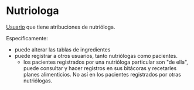 # Nutriologa

[Usuario](usuario.md) que tiene atribuciones de nutrióloga.

Específicamente:
- puede alterar las tablas de ingredientes
- puede registrar a otros usuarios, tanto nutriólogas como pacientes.
  - los pacientes registrados por una nutrióloga particular son "de
    ella", puede consultar y hacer registros en sus bitácoras y
    recetarles planes alimenticios. No así en los pacientes
    registrados por otras nutriólogas.
